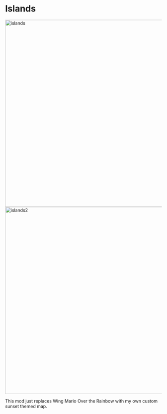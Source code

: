 # Islands

<img width="600" alt="islands" src="https://user-images.githubusercontent.com/44549182/189467499-dcd7c09c-ccfa-454c-a3e4-87847536c664.png">
<img width="600" alt="islands2" src="https://user-images.githubusercontent.com/44549182/189467500-6523af26-88f2-4dcc-9524-a33872453095.png">

This mod just replaces Wing Mario Over the Rainbow with my own custom sunset themed map.
